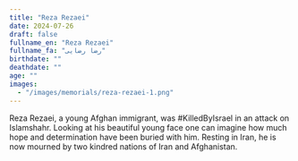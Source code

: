 ```yaml
---
title: "Reza Rezaei"
date: 2024-07-26
draft: false
fullname_en: "Reza Rezaei"
fullname_fa: "رضا رضایی"
birthdate: ""
deathdate: ""
age: ""
images:
  - "/images/memorials/reza-rezaei-1.png"
---
```


Reza Rezaei, a young Afghan immigrant, was #KilledByIsrael in an attack on Islamshahr. Looking at his beautiful young face one can imagine how much hope and determination have been buried with him. Resting in Iran, he is now mourned by two kindred nations of Iran and Afghanistan.